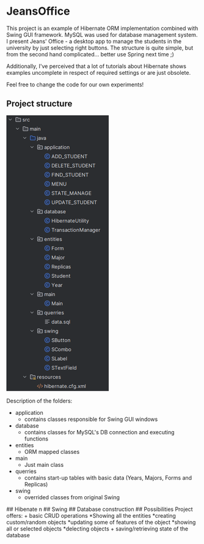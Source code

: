 # JeansOffice


This project is an example of Hibernate ORM implementation combined
with Swing GUI framework. MySQL was used for database management system.
I present Jeans' Office - a desktop app to manage the students in the university 
by just selecting right buttons. The structure is quite simple, but from the second
hand complicated... better use Spring next time ;)

Additionally, I've perceived that a lot of tutorials about Hibernate 
shows examples uncomplete in respect of required settings 
or are just obsolete. 

Feel free to change the code for our own experiments!

## Project structure 

<!--<img src="https://github.com/JayBroe/JeansOffice/blob/master/Main-menu-screen.png" alt="Alt text" title="Optional title"> -->

<img src="https://github.com/JayBroe/JeansOffice/blob/master/project-structure.png" alt="Alt text" title="Optional title">
<!--https://github.com/JayBroe/JeansOffice/blob/master/project-structure.png-->

Description of the folders:

+ application
  - contains classes responsible for Swing GUI windows
+ database
  - contains classes for MySQL's DB connection and executing functions 
+ entities
  - ORM mapped classes
+ main
  - Just main class 
+ querries
  - contains start-up tables with basic data (Years, Majors, Forms and Replicas)
+ swing
  - overrided classes from original Swing 

<!--->
## Hibenate
n

## Swing

## Database construction

## Possibilities

Project offers:

+ basic CRUD operations
  *Showing all the entities
  *creating custom/random objects
  *updating some of features of the object
  *showing all or selected objects
  *delecting objects 
+ saving/retrieving state of the database
  
